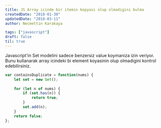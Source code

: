 ```yaml
---
title: JS Array icinde bir itemin kopyasi olup olmadigini bulma
createdDate: "2018-01-30"
updatedDate: "2018-03-11"
author: Necmettin Karakaya

tags: ["javascript"]
draft: false
til: true
---
```


Javascript'in Set modelini sadece benzersiz value koymaniza izin veriyor. Bunu kullanarak array icindeki bi element
koyasinin olup olmadigini kontrol edebilirsiniz.

```javascript
var containsDuplicate = function(nums) {
    let set = new Set();
    
    for (let n of nums) {
        if (set.has(n)) {
            return true;
        }
        set.add(n);
    }
    return false;
};
